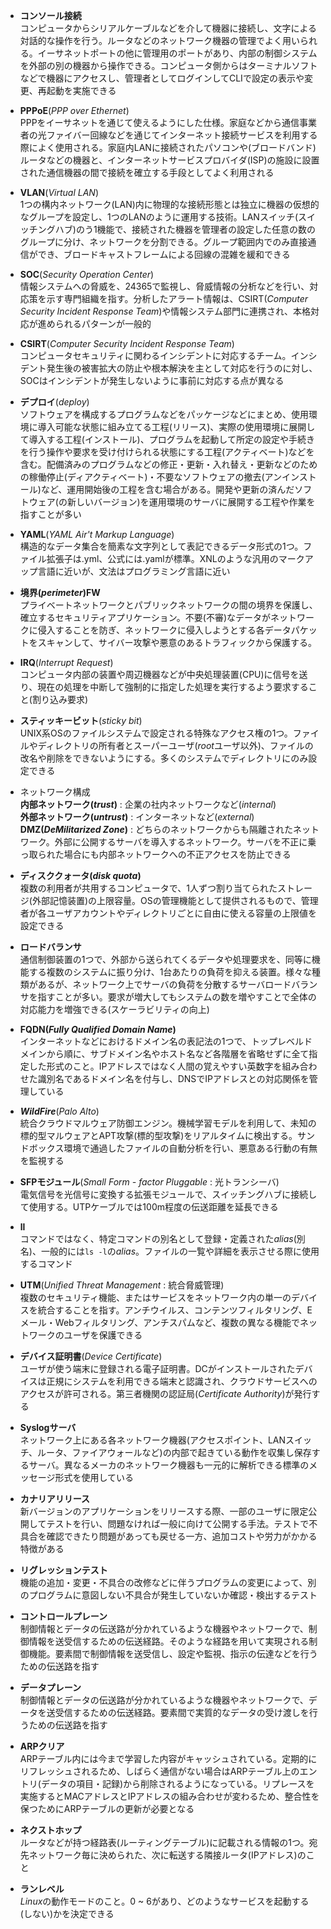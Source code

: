 
- **コンソール接続**  
コンピュータからシリアルケーブルなどを介して機器に接続し、文字による対話的な操作を行う。ルータなどのネットワーク機器の管理でよく用いられる。イーサネットポートの他に管理用のポートがあり、内部の制御システムを外部の別の機器から操作できる。コンピュータ側からはターミナルソフトなどで機器にアクセスし、管理者としてログインしてCLIで設定の表示や変更、再起動を実施できる

- **PPPoE**(*PPP over Ethernet*)  
PPPをイーサネットを通じて使えるようにした仕様。家庭などから通信事業者の光ファイバー回線などを通じてインターネット接続サービスを利用する際によく使用される。家庭内LANに接続されたパソコンや(ブロードバンド)ルータなどの機器と、インターネットサービスプロバイダ(ISP)の施設に設置された通信機器の間で接続を確立する手段としてよく利用される

- **VLAN**(*Virtual LAN*)  
1つの構内ネットワーク(LAN)内に物理的な接続形態とは独立に機器の仮想的なグループを設定し、1つのLANのように運用する技術。LANスイッチ(スイッチングハブ)のう1機能で、接続された機器を管理者の設定した任意の数のグループに分け、ネットワークを分割できる。グループ範囲内でのみ直接通信ができ、ブロードキャストフレームによる回線の混雑を緩和できる

- **SOC**(*Security Operation Center*)  
情報システムへの脅威を、24365で監視し、脅威情報の分析などを行い、対応策を示す専門組織を指す。分析したアラート情報は、CSIRT(*Computer Security Incident Response Team*)や情報システム部門に連携され、本格対応が進められるパターンが一般的

- **CSIRT**(*Computer Security Incident Response Team*)  
コンピュータセキュリティに関わるインシデントに対応するチーム。インシデント発生後の被害拡大の防止や根本解決を主として対応を行うのに対し、SOCはインシデントが発生しないように事前に対応する点が異なる

- **デプロイ**(*deploy*)  
ソフトウェアを構成するプログラムなどをパッケージなどにまとめ、使用環境に導入可能な状態に組み立てる工程(リリース)、実際の使用環境に展開して導入する工程(インストール)、プログラムを起動して所定の設定や手続きを行う操作や要求を受け付けられる状態にする工程(アクティベート)などを含む。配備済みのプログラムなどの修正・更新・入れ替え・更新などのための稼働停止(ディアクティベート)・不要なソフトウェアの撤去(アンインストール)など、運用開始後の工程を含む場合がある。開発や更新の済んだソフトウェア(の新しいバージョン)を運用環境のサーバに展開する工程や作業を指すことが多い

- **YAML**(*YAML Air't Markup Language*)  
構造的なデータ集合を簡素な文字列として表記できるデータ形式の1つ。ファイル拡張子は.yml、公式には.yamlが標準。XNLのような汎用のマークアップ言語に近いが、文法はプログラミング言語に近い

- **境界(*perimeter*)FW**  
プライベートネットワークとパブリックネットワークの間の境界を保護し、確立するセキュリティアプリケーション。不要(不審)なデータがネットワークに侵入することを防ぎ、ネットワークに侵入しようとする各データパケットをスキャンして、サイバー攻撃や悪意のあるトラフィックから保護する。

- **IRQ**(*Interrupt Request*)  
コンピュータ内部の装置や周辺機器などが中央処理装置(CPU)に信号を送り、現在の処理を中断して強制的に指定した処理を実行するよう要求すること(割り込み要求)

- **スティッキービット**(*sticky bit*)  
UNIX系OSのファイルシステムで設定される特殊なアクセス権の1つ。ファイルやディレクトリの所有者とスーパーユーザ(*root*ユーザ以外)、ファイルの改名や削除をできないようにする。多くのシステムでディレクトリにのみ設定できる

- ネットワーク構成  
**内部ネットワーク(*trust*)** : 企業の社内ネットワークなど(*internal*)  
**外部ネットワーク(*untrust*)** : インターネットなど(*external*)  
**DMZ(*DeMilitarized Zone*)** : どちらのネットワークからも隔離されたネットワーク。外部に公開するサーバを導入するネットワーク。サーバを不正に乗っ取られた場合にも内部ネットワークへの不正アクセスを防止できる

- **ディスククォータ(*disk quota*)**  
複数の利用者が共用するコンピュータで、1人ずつ割り当てられたストレージ(外部記憶装置)の上限容量。OSの管理機能として提供されるもので、管理者が各ユーザアカウントやディレクトリごとに自由に使える容量の上限値を設定できる

- **ロードバランサ**  
通信制御装置の1つで、外部から送られてくるデータや処理要求を、同等に機能する複数のシステムに振り分け、1台あたりの負荷を抑える装置。様々な種類があるが、ネットワーク上でサーバの負荷を分散するサーバロードバランサを指すことが多い。要求が増大してもシステムの数を増やすことで全体の対応能力を増強できる(スケーラビリティの向上)

- **FQDN(*Fully Qualified Domain Name*)**  
インターネットなどにおけるドメイン名の表記法の1つで、トップレベルドメインから順に、サブドメイン名やホスト名など各階層を省略せずに全て指定した形式のこと。IPアドレスではなく人間の覚えやすい英数字を組み合わせた識別名であるドメイン名を付与し、DNSでIPアドレスとの対応関係を管理している

- ***WildFire***(*Palo Alto*)  
統合クラウドマルウェア防御エンジン。機械学習モデルを利用して、未知の標的型マルウェアとAPT攻撃(標的型攻撃)をリアルタイムに検出する。サンドボックス環境で通過したファイルの自動分析を行い、悪意ある行動の有無を監視する

- **SFPモジュール**(*Small Form - factor Pluggable* : 光トランシーバ)  
電気信号を光信号に変換する拡張モジュールで、スイッチングハブに接続して使用する。UTPケーブルでは100m程度の伝送距離を延長できる

- **ll**  
コマンドではなく、特定コマンドの別名として登録・定義された*alias*(別名)、一般的には`ls -l`の*alias*。ファイルの一覧や詳細を表示させる際に使用するコマンド

- **UTM**(*Unified Threat Management* : 統合脅威管理)  
複数のセキュリティ機能、またはサービスをネットワーク内の単一のデバイスを統合することを指す。アンチウイルス、コンテンツフィルタリング、E メール・Webフィルタリング、アンチスパムなど、複数の異なる機能でネットワークのユーザを保護できる

- **デバイス証明書**(*Device Certificate*)  
ユーザが使う端末に登録される電子証明書。DCがインストールされたデバイスは正規にシステムを利用できる端末と認識され、クラウドサービスへのアクセスが許可される。第三者機関の認証局(*Certificate Authority*)が発行する

- **Syslogサーバ**  
ネットワーク上にある各ネットワーク機器(アクセスポイント、LANスイッチ、ルータ、ファイアウォールなど)の内部で起きている動作を収集し保存するサーバ。異なるメーカのネットワーク機器も一元的に解析できる標準のメッセージ形式を使用している

- **カナリアリリース**  
新バージョンのアプリケーションをリリースする際、一部のユーザに限定公開してテストを行い、問題なければ一般に向けて公開する手法。テストで不具合を確認できたり問題があっても戻せる一方、追加コストや労力がかかる特徴がある

- **リグレッションテスト**  
機能の追加・変更・不具合の改修などに伴うプログラムの変更によって、別のプログラムに意図しない不具合が発生していないか確認・検出するテスト

- **コントロールプレーン**  
制御情報とデータの伝送路が分かれているような機器やネットワークで、制御情報を送受信するための伝送経路。そのような経路を用いて実現される制御機能。要素間で制御情報を送受信し、設定や監視、指示の伝達などを行うための伝送路を指す

- **データプレーン**  
制御情報とデータの伝送路が分かれているような機器やネットワークで、データを送受信するための伝送経路。要素間で実質的なデータの受け渡しを行うための伝送路を指す

- **ARPクリア**  
ARPテーブル内には今まで学習した内容がキャッシュされている。定期的にリフレッシュされるため、しばらく通信がない場合はARPテーブル上のエントリ(データの項目・記録)から削除されるようになっている。リプレースを実施するとMACアドレスとIPアドレスの組み合わせが変わるため、整合性を保つためにARPテーブルの更新が必要となる

- **ネクストホップ**  
ルータなどが持つ経路表(ルーティングテーブル)に記載される情報の1つ。宛先ネットワーク毎に決められた、次に転送する隣接ルータ(IPアドレス)のこと

- **ランレベル**  
*Linux*の動作モードのこと。0 ~ 6があり、どのようなサービスを起動する(しない)かを決定できる
